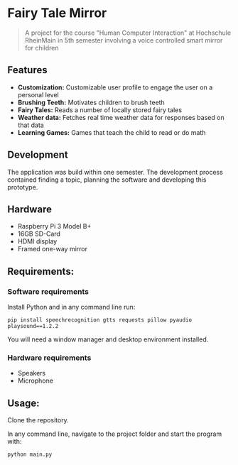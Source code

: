 # Fairy Tale Mirror
> A project for the course "Human Computer Interaction" at Hochschule RheinMain in 5th semester involving a voice controlled smart mirror for children

## Features

- **Customization:** Customizable user profile to engage the user on a personal level
- **Brushing Teeth:** Motivates children to brush teeth
- **Fairy Tales:** Reads a number of locally stored fairy tales
- **Weather data:** Fetches real time weather data for responses based on that data
- **Learning Games:** Games that teach the child to read or do math

## Development

The application was build within one semester. The development process contained finding a topic, planning the software and developing this prototype.

## Hardware

- Raspberry Pi 3 Model B+
- 16GB SD-Card
- HDMI display
- Framed one-way mirror

## Requirements:

### Software requirements

Install Python and in any command line run:
```
pip install speechrecognition gtts requests pillow pyaudio playsound==1.2.2
```
You will need a window manager and desktop environment installed.

### Hardware requirements
- Speakers
- Microphone
## Usage:

Clone the repository.

In any command line, navigate to the project folder and start the program with:
```
python main.py
```